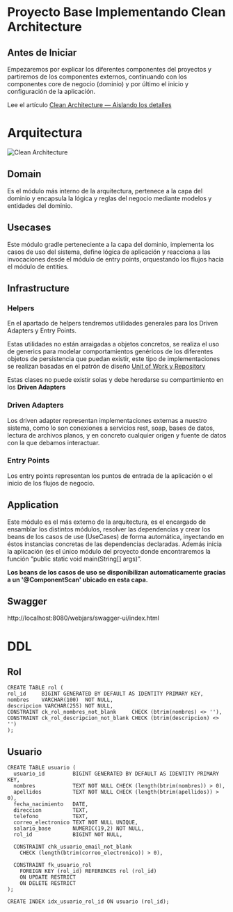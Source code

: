 # Proyecto Base Implementando Clean Architecture

## Antes de Iniciar

Empezaremos por explicar los diferentes componentes del proyectos y partiremos de los componentes externos, continuando con los componentes core de negocio (dominio) y por último el inicio y configuración de la aplicación.

Lee el artículo [Clean Architecture — Aislando los detalles](https://medium.com/bancolombia-tech/clean-architecture-aislando-los-detalles-4f9530f35d7a)

# Arquitectura

![Clean Architecture](https://miro.medium.com/max/1400/1*ZdlHz8B0-qu9Y-QO3AXR_w.png)

## Domain

Es el módulo más interno de la arquitectura, pertenece a la capa del dominio y encapsula la lógica y reglas del negocio mediante modelos y entidades del dominio.

## Usecases

Este módulo gradle perteneciente a la capa del dominio, implementa los casos de uso del sistema, define lógica de aplicación y reacciona a las invocaciones desde el módulo de entry points, orquestando los flujos hacia el módulo de entities.

## Infrastructure

### Helpers

En el apartado de helpers tendremos utilidades generales para los Driven Adapters y Entry Points.

Estas utilidades no están arraigadas a objetos concretos, se realiza el uso de generics para modelar comportamientos
genéricos de los diferentes objetos de persistencia que puedan existir, este tipo de implementaciones se realizan
basadas en el patrón de diseño [Unit of Work y Repository](https://medium.com/@krzychukosobudzki/repository-design-pattern-bc490b256006)

Estas clases no puede existir solas y debe heredarse su compartimiento en los **Driven Adapters**

### Driven Adapters

Los driven adapter representan implementaciones externas a nuestro sistema, como lo son conexiones a servicios rest,
soap, bases de datos, lectura de archivos planos, y en concreto cualquier origen y fuente de datos con la que debamos
interactuar.

### Entry Points

Los entry points representan los puntos de entrada de la aplicación o el inicio de los flujos de negocio.

## Application

Este módulo es el más externo de la arquitectura, es el encargado de ensamblar los distintos módulos, resolver las dependencias y crear los beans de los casos de use (UseCases) de forma automática, inyectando en éstos instancias concretas de las dependencias declaradas. Además inicia la aplicación (es el único módulo del proyecto donde encontraremos la función “public static void main(String[] args)”.

**Los beans de los casos de uso se disponibilizan automaticamente gracias a un '@ComponentScan' ubicado en esta capa.**

## Swagger
http://localhost:8080/webjars/swagger-ui/index.html


# DDL

## Rol
```
CREATE TABLE rol (
rol_id     BIGINT GENERATED BY DEFAULT AS IDENTITY PRIMARY KEY,
nombres    VARCHAR(100)  NOT NULL,
descripcion VARCHAR(255) NOT NULL,
CONSTRAINT ck_rol_nombres_not_blank     CHECK (btrim(nombres) <> ''),
CONSTRAINT ck_rol_descripcion_not_blank CHECK (btrim(descripcion) <> '')
);
```

## Usuario
```
CREATE TABLE usuario (
  usuario_id         BIGINT GENERATED BY DEFAULT AS IDENTITY PRIMARY KEY,
  nombres            TEXT NOT NULL CHECK (length(btrim(nombres)) > 0),
  apellidos          TEXT NOT NULL CHECK (length(btrim(apellidos)) > 0),
  fecha_nacimiento   DATE,
  direccion          TEXT,
  telefono           TEXT,
  correo_electronico TEXT NOT NULL UNIQUE,
  salario_base       NUMERIC(19,2) NOT NULL,
  rol_id             BIGINT NOT NULL,
  
  CONSTRAINT chk_usuario_email_not_blank
    CHECK (length(btrim(correo_electronico)) > 0),
  
  CONSTRAINT fk_usuario_rol
    FOREIGN KEY (rol_id) REFERENCES rol (rol_id)
    ON UPDATE RESTRICT
    ON DELETE RESTRICT
);

CREATE INDEX idx_usuario_rol_id ON usuario (rol_id);
```
